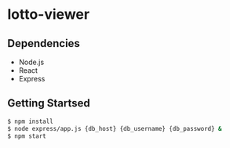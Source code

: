 # lotto-viewer

## Dependencies
- Node.js
- React
- Express

## Getting Startsed
```bash
$ npm install
$ node express/app.js {db_host} {db_username} {db_password} &
$ npm start
```

